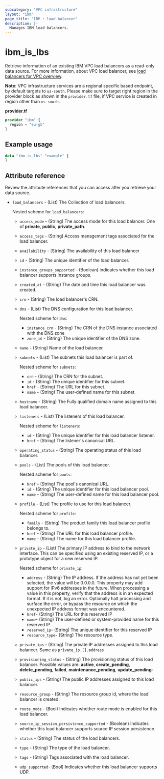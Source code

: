 ```yaml
---
subcategory: "VPC infrastructure"
layout: "ibm"
page_title: "IBM : load balancer"
description: |-
  Manages IBM load balancers.
---
```


# ibm_is_lbs
Retrieve information of an existing IBM VPC load balancers as a read-only data source. For more information, about VPC load balancer, see [load balancers for VPC overview](https://cloud.ibm.com/docs/vpc?topic=vpc-nlb-vs-elb).

**Note:** 
VPC infrastructure services are a regional specific based endpoint, by default targets to `us-south`. Please make sure to target right region in the provider block as shown in the `provider.tf` file, if VPC service is created in region other than `us-south`.

**provider.tf**

```terraform
provider "ibm" {
  region = "eu-gb"
}
```

## Example usage

```terraform
data "ibm_is_lbs" "example" {
}
```


## Attribute reference
Review the attribute references that you can access after you retrieve your data source. 

- `load_balancers` - (List) The Collection of load balancers.

	Nested scheme for `load_balancers`:
	- `access_mode` - (String) The access mode for this load balancer. One of **private**, **public**, **private_path**.
	- `access_tags`  - (String) Access management tags associated for the load balancer.
	- `availability` - (String) The availability of this load balancer
	- `id` - (String) The unique identifier of the load balancer.
	- `instance_groups_supported` - (Boolean) Indicates whether this load balancer supports instance groups.
	- `created_at` - (String) The date and time this load balancer was created.
	- `crn` - (String) The load balancer's CRN.
	- `dns` - (List) The DNS configuration for this load balancer.

		Nested scheme for `dns`:
		- `instance_crn` - (String) The CRN of the DNS instance associated with the DNS zone
		- `zone_id` - (String) The unique identifier of the DNS zone.
	- `name` - (String) Name of the load balancer.
	- `subnets` - (List) The subnets this load balancer is part of.

		Nested scheme for `subnets`:
		- `crn` - (String) The CRN for the subnet.
		- `id` - (String) The unique identifier for this subnet.
		- `href` - (String) The URL for this subnet.
		- `name` - (String) The user-defined name for this subnet.
	- `hostname` - (String) The Fully qualified domain name assigned to this load balancer.
	- `listeners` - (List) The listeners of this load balancer.

		Nested scheme for `listeners`:
		- `id` - (String) The unique identifier for this load balancer listener.
		- `href` - (String) The listener's canonical URL.
	- `operating_status` - (String) The operating status of this load balancer.
	- `pools` - (List) The pools of this load balancer.

		Nested scheme for `pools`:
		- `href` - (String) The pool's canonical URL.
		- `id` - (String) The unique identifier for this load balancer pool.
		- `name` - (String) The user-defined name for this load balancer pool.
	- `profile` - (List) The profile to use for this load balancer.

		Nested scheme for `profile`:
		- `family` - (String) The product family this load balancer profile belongs to.
		- `href` - (String) The URL for this load balancer profile.
		- `name` - (String) The name for this load balancer profile.
	- `private_ip` - (List) The primary IP address to bind to the network interface. This can be specified using an existing reserved IP, or a prototype object for a new reserved IP.

		Nested scheme for `private_ip`:
		- `address` - (String) The IP address. If the address has not yet been selected, the value will be 0.0.0.0. This property may add support for IPv6 addresses in the future. When processing a value in this property, verify that the address is in an expected format. If it is not, log an error. Optionally halt processing and surface the error, or bypass the resource on which the unexpected IP address format was encountered.
		- `href`- (String) The URL for this reserved IP
		- `name`- (String) The user-defined or system-provided name for this reserved IP
		- `reserved_ip`- (String) The unique identifier for this reserved IP
		- `resource_type`- (String) The resource type.	  
	- `private_ips` - (String) The private IP addresses assigned to this load balancer. Same as `private_ip.[].address`
	- `provisioning_status` - (String) The provisioning status of this load balancer. Possible values are: **active**, **create_pending**, **delete_pending**, **failed**, **maintenance_pending**, **update_pending**-
	- `public_ips` - (String) The public IP addresses assigned to this load balancer.
	- `resource_group` - (String) The resource group id, where the load balancer is created.
	- `route_mode` - (Bool) Indicates whether route mode is enabled for this load balancer.
	- `source_ip_session_persistence_supported` - (Boolean) Indicates whether this load balancer supports source IP session persistence.
	- `status` - (String) The status of the load balancers.
	- `type` - (String) The type of the load balancer.
	- `tags` - (String) Tags associated with the load balancer.
	- `udp_supported`- (Bool) Indicates whether this load balancer supports UDP.
